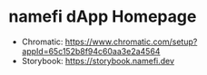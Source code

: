 # namefi dApp Homepage

- Chromatic: https://www.chromatic.com/setup?appId=65c152b8f94c60aa3e2a4564
- Storybook: https://storybook.namefi.dev
